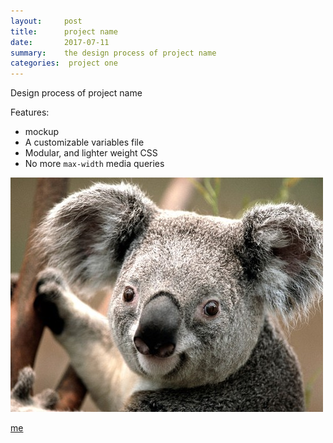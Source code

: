 ```yaml
---
layout:     post
title:      project name
date:       2017-07-11
summary:    the design process of project name
categories:  project one
---
```


Design process of project name

Features:

* mockup
* A customizable variables file
* Modular, and lighter weight CSS
* No more `max-width` media queries


![test](koala.jpg)

[me](images/me.jpeg)
